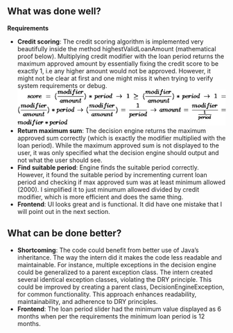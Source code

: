 ## What was done well?

**Requirements**
- **Credit scoring**: The credit scoring algorithm is implemented very beautifully inside the method highestValidLoanAmount (mathematical proof below). Multiplying credit modifier with the loan period returns the maximum approved amount by essentially fixing the credit score to be exactly 1, i.e any higher amount would not be approved. However, it might not be clear at first and one might miss it when trying to verify system requirements or debug. <br> ![img.png](img.png)
- **Return maximum sum**: The decision engine returns the maximum approved sum correctly (which is exactly the modifier multiplied with the loan period). While the maximum approved sum is not displayed to the user, it was only specified what the decision engine should output and not what the user should see.
- **Find suitable period**: Engine finds the suitable period correctly. However, it found the suitable period by incrementing current loan period and checking if max approved sum was at least minimum allowed (2000). I simplified it to just minumum allowed divided by credit modifier, which is more efficient and does the same thing.
- **Frontend**: UI looks great and is functional. It did have one mistake that I will point out in the next section. 
## What can be done better?

- **Shortcoming**: The code could benefit from better use of Java’s inheritance. The way the intern did it makes the code less readable and maintainable. For instance, multiple exceptions in the decision engine could be generalized to a parent exception class. The intern created several identical exception classes, violating the DRY principle. This could be improved by creating a parent class, DecisionEngineException, for common functionality. This approach enhances readability, maintainability, and adherence to DRY principles.  
- **Frontend**: The loan period slider had the minimum value displayed as 6 months when per the requirements the minimum loan period is 12 months.
